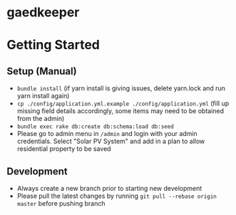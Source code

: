 # gaedkeeper

# Getting Started

## Setup (Manual)

 - `bundle install` (if yarn install is giving issues, delete yarn.lock and run yarn install again)
 - `cp ./config/application.yml.example ./config/application.yml` (fill up missing field details accordingly, some items may need to be obtained from the admin)
 - `bundle exec rake db:create db:schema:load db:seed`
 - Please go to admin menu in `/admin` and login with your admin credentials. Select "Solar PV System" and add in a plan to allow residential property to be saved

## Development

 - Always create a new branch prior to starting new development
 - Please pull the latest changes by running `git pull --rebase origin master` before pushing branch

